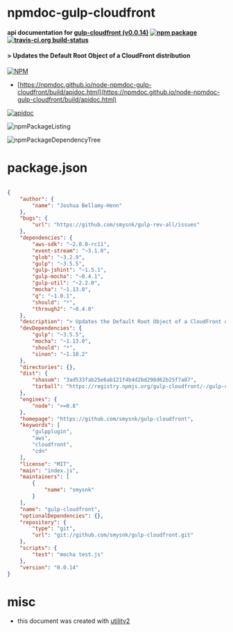 # npmdoc-gulp-cloudfront

#### api documentation for  [gulp-cloudfront (v0.0.14)](https://github.com/smysnk/gulp-cloudfront)  [![npm package](https://img.shields.io/npm/v/npmdoc-gulp-cloudfront.svg?style=flat-square)](https://www.npmjs.org/package/npmdoc-gulp-cloudfront) [![travis-ci.org build-status](https://api.travis-ci.org/npmdoc/node-npmdoc-gulp-cloudfront.svg)](https://travis-ci.org/npmdoc/node-npmdoc-gulp-cloudfront)

#### > Updates the Default Root Object of a CloudFront distribution

[![NPM](https://nodei.co/npm/gulp-cloudfront.png?downloads=true&downloadRank=true&stars=true)](https://www.npmjs.com/package/gulp-cloudfront)

- [https://npmdoc.github.io/node-npmdoc-gulp-cloudfront/build/apidoc.html](https://npmdoc.github.io/node-npmdoc-gulp-cloudfront/build/apidoc.html)

[![apidoc](https://npmdoc.github.io/node-npmdoc-gulp-cloudfront/build/screenCapture.buildCi.browser.%252Ftmp%252Fbuild%252Fapidoc.html.png)](https://npmdoc.github.io/node-npmdoc-gulp-cloudfront/build/apidoc.html)

![npmPackageListing](https://npmdoc.github.io/node-npmdoc-gulp-cloudfront/build/screenCapture.npmPackageListing.svg)

![npmPackageDependencyTree](https://npmdoc.github.io/node-npmdoc-gulp-cloudfront/build/screenCapture.npmPackageDependencyTree.svg)



# package.json

```json

{
    "author": {
        "name": "Joshua Bellamy-Henn"
    },
    "bugs": {
        "url": "https://github.com/smysnk/gulp-rev-all/issues"
    },
    "dependencies": {
        "aws-sdk": "~2.0.0-rc11",
        "event-stream": "~3.1.0",
        "glob": "~3.2.9",
        "gulp": "~3.5.5",
        "gulp-jshint": "~1.5.1",
        "gulp-mocha": "~0.4.1",
        "gulp-util": "~2.2.0",
        "mocha": "~1.13.0",
        "q": "~1.0.1",
        "should": "*",
        "through2": "~0.4.0"
    },
    "description": "> Updates the Default Root Object of a CloudFront distribution",
    "devDependencies": {
        "gulp": "~3.5.5",
        "mocha": "~1.13.0",
        "should": "*",
        "sinon": "~1.10.2"
    },
    "directories": {},
    "dist": {
        "shasum": "3ad533fab25e6ab121f4b4d2bd298d62b25f7a87",
        "tarball": "https://registry.npmjs.org/gulp-cloudfront/-/gulp-cloudfront-0.0.14.tgz"
    },
    "engines": {
        "node": ">=0.8"
    },
    "homepage": "https://github.com/smysnk/gulp-cloudfront",
    "keywords": [
        "gulpplugin",
        "aws",
        "cloudfront",
        "cdn"
    ],
    "license": "MIT",
    "main": "index.js",
    "maintainers": [
        {
            "name": "smysnk"
        }
    ],
    "name": "gulp-cloudfront",
    "optionalDependencies": {},
    "repository": {
        "type": "git",
        "url": "git://github.com/smysnk/gulp-cloudfront.git"
    },
    "scripts": {
        "test": "mocha test.js"
    },
    "version": "0.0.14"
}
```



# misc
- this document was created with [utility2](https://github.com/kaizhu256/node-utility2)

